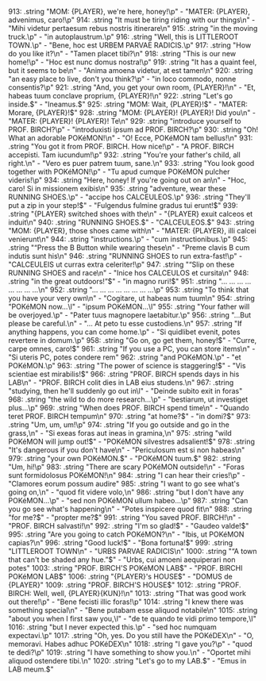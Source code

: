 

913: .string "MOM: {PLAYER}, we're here, honey!\p" - "MATER: {PLAYER}, advenimus, caro!\p"
914: .string "It must be tiring riding with our things\n" - "Mihi videtur pertaesum rebus nostris itinerare\n"
915: .string "in the moving truck.\p" - "in autoplaustrum.\p"
916: .string "Well, this is LITTLEROOT TOWN.\p" - "Bene, hoc est URBEM PARVAE RADICIS.\p"
917: .string "How do you like it?\n" - "Tamen placet tibi?\n"
918: .string "This is our new home!\p" - "Hoc est nunc domus nostra!\p"
919: .string "It has a quaint feel, but it seems to be\n" - "Anima amoena videtur, at est tamen\n"
920: .string "an easy place to live, don't you think?\p" - "in loco commodo, nonne consentis?\p"
921: .string "And, you get your own room, {PLAYER}!\n" - "Et, habeas tuum conclave proprium, {PLAYER}!\n"
922: .string "Let's go inside.$" - "Ineamus.$"
925: .string "MOM: Wait, {PLAYER}!$" - "MATER: Morare, {PLAYER}!$"
928: .string "MOM: {PLAYER}! {PLAYER}! Did you\n" - "MATER: {PLAYER}! {PLAYER}! Te\n"
929: .string "introduce yourself to PROF. BIRCH?\p" - "introduxisti ipsum ad PROF. BIRCH?\p"
930: .string "Oh! What an adorable POKéMON!\n" - "O! Ecce, POKéMON tam bellus!\n"
931: .string "You got it from PROF. BIRCH. How nice!\p" - "A PROF. BIRCH accepisti. Tam iucundum!\p"
932: .string "You're your father's child, all right.\n" - "Vero es puer patrem tuum, sane.\n"
933: .string "You look good together with POKéMON!\p" - "Tu apud cumque POKéMON pulcher videris!\p"
934: .string "Here, honey! If you're going out on an\n" - "Hoc, caro! Si in missionem exibis\n"
935: .string "adventure, wear these RUNNING SHOES.\p" - "accipe hos CALCEULEOS.\p"
936: .string "They'll put a zip in your step!$" - "Fulgendus fulmine gradus tui erunt!$"
939: .string "{PLAYER} switched shoes with the\n" - "{PLAYER} exuit calceos et induit\n"
940: .string "RUNNING SHOES.$" - "CALCEULEOS.$"
943: .string "MOM: {PLAYER}, those shoes came with\n" - "MATER: {PLAYER}, illi calcei venierunt\n"
944: .string "instructions.\p" - "cum instructionibus.\p"
945: .string "“Press the B Button while wearing these\n" - "Preme clavis B cum indutis sunt his\n"
946: .string "RUNNING SHOES to run extra-fast!\p" - "CALCEULEIS ut curras extra celeriter!\p"
947: .string "“Slip on these RUNNING SHOES and race\n" - "Inice hos CALCEULOS et cursita\n"
948: .string "in the great outdoors!”$" - "in magno ruri!$"
951: .string "… … … … … … … …\n"
952: .string "… … … … … … … …\p"
953: .string "To think that you have your very own\n" - "Cogitare, ut habeas num tuum\n"
954: .string "POKéMON now…\l" - "ipsum POKéMON...\I"
955: .string "Your father will be overjoyed.\p" - "Pater tuus magnopere laetabitur.\p"
956: .string "…But please be careful.\n" - "... At peto tu esse custodiens.\n"
957: .string "If anything happens, you can come home.\p" - "Si quidlibet evenit, potes revertere  in domum.\p"
958: .string "Go on, go get them, honey!$" - "Curre, carpe omnes, caro!$"
961: .string "If you use a PC, you can store items\n" - "Si uteris PC, potes condere rem"
962: .string "and POKéMON.\p" - "et POKéMON.\p"
963: .string "The power of science is staggering!$" - "Vis scientiae est mirabilis!$"
966: .string "PROF. BIRCH spends days in his LAB\n" - "PROF. BIRCH colit dies in LAB eius studens.\n"
967: .string "studying, then he'll suddenly go out in\l" - "Deinde subito exit in foras"
968: .string "the wild to do more research…\p" - "bestiarum, ut investiget plus...\p"
969: .string "When does PROF. BIRCH spend time\n" - "Quando teret PROF. BIRCH tempum\n"
970: .string "at home?$" - "in domi?$"
973: .string "Um, um, um!\p" 
974: .string "If you go outside and go in the grass,\n" - "Si exeas foras aut ineas in gramina,\n"
975: .string "wild POKéMON will jump out!$" - "POKéMON silvestres adsalient!$"
978: .string "It's dangerous if you don't have\n" - "Periculosum est si non habeas\n"
979: .string "your own POKéMON.$" - "POKéMON tuum.$"
982: .string "Um, hi!\p"
983: .string "There are scary POKéMON outside!\n" - "Foras sunt formidolosus POKéMON!\n"
984: .string "I can hear their cries!\p" - "Clamores eorum possum audire"
985: .string "I want to go see what's going on,\n" - "quod fit videre volo,\n"
986: .string "but I don't have any POKéMON…\p" - "sed non POKéMON ullum habeo...\p"
987: .string "Can you go see what's happening\n" - "Potes inspicere quod fit\n"
988: .string "for me?$" - "propter me?$"
991: .string "You saved PROF. BIRCH!\n" - "PROF. BIRCH salvasti!\n"
992: .string "I'm so glad!$" - "Gaudeo valde!$"
995: .string "Are you going to catch POKéMON?\n" - "Ibis, ut POKéMON capias?\n"
996: .string "Good luck!$" - "Bona fortuna!$"
999: .string "LITTLEROOT TOWN\n"  - "URBS PARVAE RADICIS\n"
1000: .string "“A town that can't be shaded any hue.”$" - "Urbs, cui amoeni aequiperari non potes"
1003: .string "PROF. BIRCH'S POKéMON LAB$" - "PROF. BIRCHI POKéMON LAB$"
1006: .string "{PLAYER}'s HOUSE$" - "DOMUS de {PLAYER}"
1009: .string "PROF. BIRCH'S HOUSE$"
1012: .string "PROF. BIRCH: Well, well, {PLAYER}{KUN}!\n"
1013: .string "That was good work out there!\p" - "Bene fecisti illic foras!\p"
1014: .string "I knew there was something special\n" - "Bene putabam esse aliquod notabile\n"
1015: .string "about you when I first saw you,\l" - "de te quando te vidi primo tempore,\I"
1016: .string "but I never expected this.\p" - "sed hoc numquam expectavi.\p"
1017: .string "Oh, yes. Do you still have the POKéDEX\n" - "O, memoravi. Habes adhuc POKéDEX\n"
1018: .string "I gave you?\p" - "quod te dedi?\p"
1019: .string "I have something to show you.\n" - "Oportet mihi aliquod ostendere tibi.\n"
1020: .string "Let's go to my LAB.$" - "Emus in LAB meum.$"